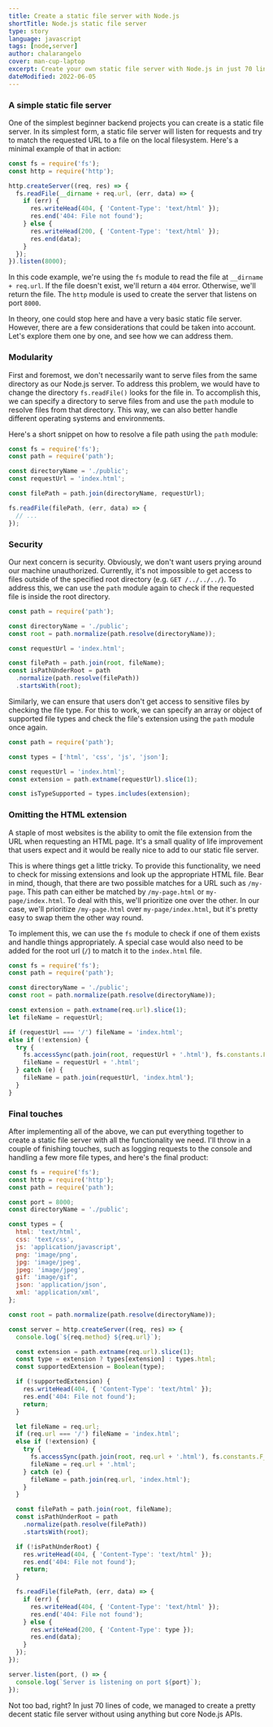 ```yaml
---
title: Create a static file server with Node.js
shortTitle: Node.js static file server
type: story
language: javascript
tags: [node,server]
author: chalarangelo
cover: man-cup-laptop
excerpt: Create your own static file server with Node.js in just 70 lines of code.
dateModified: 2022-06-05
---
```


### A simple static file server

One of the simplest beginner backend projects you can create is a static file server. In its simplest form, a static file server will listen for requests and try to match the requested URL to a file on the local filesystem. Here's a minimal example of that in action:

```js
const fs = require('fs');
const http = require('http');

http.createServer((req, res) => {
  fs.readFile(__dirname + req.url, (err, data) => {
    if (err) {
      res.writeHead(404, { 'Content-Type': 'text/html' });
      res.end('404: File not found');
    } else {
      res.writeHead(200, { 'Content-Type': 'text/html' });
      res.end(data);
    }
  });
}).listen(8000);
```

In this code example, we're using the `fs` module to read the file at `__dirname + req.url`. If the file doesn't exist, we'll return a `404` error. Otherwise, we'll return the file. The `http` module is used to create the server that listens on port `8000`.

In theory, one could stop here and have a very basic static file server. However, there are a few considerations that could be taken into account. Let's explore them one by one, and see how we can address them.

### Modularity

First and foremost, we don't necessarily want to serve files from the same directory as our Node.js server. To address this problem, we would have to change the directory `fs.readFile()` looks for the file in. To accomplish this, we can specify a directory to serve files from and use the `path` module to resolve files from that directory. This way, we can also better handle different operating systems and environments.

Here's a short snippet on how to resolve a file path using the `path` module:

```js
const fs = require('fs');
const path = require('path');

const directoryName = './public';
const requestUrl = 'index.html';

const filePath = path.join(directoryName, requestUrl);

fs.readFile(filePath, (err, data) => {
  // ...
});
```

### Security

Our next concern is security. Obviously, we don't want users prying around our machine unauthorized. Currently, it's not impossible to get access to files outside of the specified root directory (e.g. `GET /../../../`). To address this, we can use the `path` module again to check if the requested file is inside the root directory.

```js
const path = require('path');

const directoryName = './public';
const root = path.normalize(path.resolve(directoryName));

const requestUrl = 'index.html';

const filePath = path.join(root, fileName);
const isPathUnderRoot = path
  .normalize(path.resolve(filePath))
  .startsWith(root);
```

Similarly, we can ensure that users don't get access to sensitive files by checking the file type. For this to work, we can specify an array or object of supported file types and check the file's extension using the `path` module once again.

```js
const path = require('path');

const types = ['html', 'css', 'js', 'json'];

const requestUrl = 'index.html';
const extension = path.extname(requestUrl).slice(1);

const isTypeSupported = types.includes(extension);
```

### Omitting the HTML extension

A staple of most websites is the ability to omit the file extension from the URL when requesting an HTML page. It's a small quality of life improvement that users expect and it would be really nice to add to our static file server.

This is where things get a little tricky. To provide this functionality, we need to check for missing extensions and look up the appropriate HTML file. Bear in mind, though, that there are two possible matches for a URL such as `/my-page`. This path can either be matched by `/my-page.html` or `my-page/index.html`. To deal with this, we'll prioritize one over the other. In our case, we'll prioritize `/my-page.html` over `my-page/index.html`, but it's pretty easy to swap them the other way round.

To implement this, we can use the `fs` module to check if one of them exists and handle things appropriately. A special case would also need to be added for the root url (`/`) to match it to the `index.html` file.

```js
const fs = require('fs');
const path = require('path');

const directoryName = './public';
const root = path.normalize(path.resolve(directoryName));

const extension = path.extname(req.url).slice(1);
let fileName = requestUrl;

if (requestUrl === '/') fileName = 'index.html';
else if (!extension) {
  try {
    fs.accessSync(path.join(root, requestUrl + '.html'), fs.constants.F_OK);
    fileName = requestUrl + '.html';
  } catch (e) {
    fileName = path.join(requestUrl, 'index.html');
  }
}
```

### Final touches

After implementing all of the above, we can put everything together to create a static file server with all the functionality we need. I'll throw in a couple of finishing touches, such as logging requests to the console and handling a few more file types, and here's the final product:

```js
const fs = require('fs');
const http = require('http');
const path = require('path');

const port = 8000;
const directoryName = './public';

const types = {
  html: 'text/html',
  css: 'text/css',
  js: 'application/javascript',
  png: 'image/png',
  jpg: 'image/jpeg',
  jpeg: 'image/jpeg',
  gif: 'image/gif',
  json: 'application/json',
  xml: 'application/xml',
};

const root = path.normalize(path.resolve(directoryName));

const server = http.createServer((req, res) => {
  console.log(`${req.method} ${req.url}`);

  const extension = path.extname(req.url).slice(1);
  const type = extension ? types[extension] : types.html;
  const supportedExtension = Boolean(type);

  if (!supportedExtension) {
    res.writeHead(404, { 'Content-Type': 'text/html' });
    res.end('404: File not found');
    return;
  }

  let fileName = req.url;
  if (req.url === '/') fileName = 'index.html';
  else if (!extension) {
    try {
      fs.accessSync(path.join(root, req.url + '.html'), fs.constants.F_OK);
      fileName = req.url + '.html';
    } catch (e) {
      fileName = path.join(req.url, 'index.html');
    }
  }

  const filePath = path.join(root, fileName);
  const isPathUnderRoot = path
    .normalize(path.resolve(filePath))
    .startsWith(root);

  if (!isPathUnderRoot) {
    res.writeHead(404, { 'Content-Type': 'text/html' });
    res.end('404: File not found');
    return;
  }

  fs.readFile(filePath, (err, data) => {
    if (err) {
      res.writeHead(404, { 'Content-Type': 'text/html' });
      res.end('404: File not found');
    } else {
      res.writeHead(200, { 'Content-Type': type });
      res.end(data);
    }
  });
});

server.listen(port, () => {
  console.log(`Server is listening on port ${port}`);
});
```

Not too bad, right? In just 70 lines of code, we managed to create a pretty decent static file server without using anything but core Node.js APIs.
